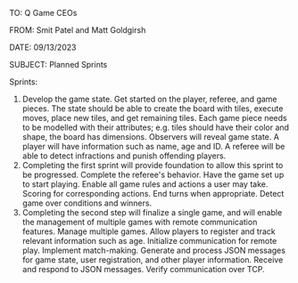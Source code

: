 TO: Q Game CEOs

FROM: Smit Patel and Matt Goldgirsh

DATE: 09/13/2023

SUBJECT: Planned Sprints

Sprints:
1. Develop the game state. Get started on the player, referee, and game pieces.
The state should be able to create the board with tiles, execute moves, place new
tiles, and get remaining tiles. Each game piece needs to be modelled with their
attributes; e.g. tiles should have their color and shape, the board has dimensions.
Observers will reveal game state. A player will have information such as name, age
and ID. A referee will be able to detect infractions and punish offending players.
2. Completing the first sprint will provide foundation to allow this sprint to be 
progressed. Complete the referee's behavior. Have the game set up to start playing. 
Enable all game rules and actions a user may take. Scoring for corresponding 
actions. End turns when appropriate. Detect game over conditions and winners.
3. Completing the second step will finalize a single game, and will enable the 
management of multiple games with remote communication features. Manage multiple 
games. Allow players to register and track relevant 
information such as age. Initialize communication for remote play. Implement
match-making. Generate and process JSON messages for game state, user registration,
and other player information. Receive and respond to JSON messages. Verify
communication over TCP.